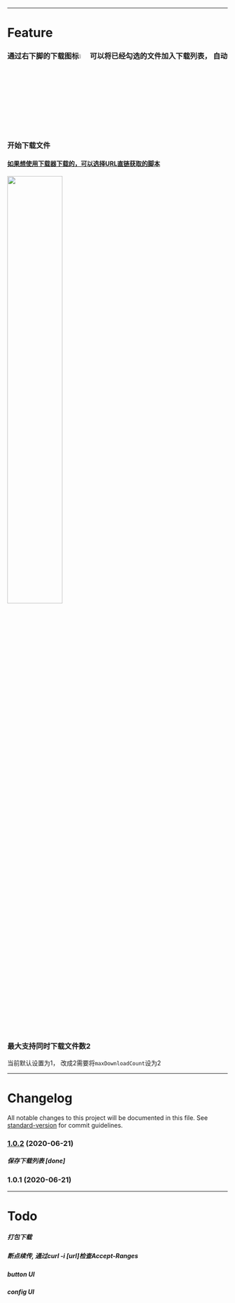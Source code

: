 -----------------------------------
#  Feature 
### 通过右下脚的下载图标<img src="https://greasyfork.org/system/screenshots/screenshots/000/021/778/thumb/%E3%83%80%E3%82%A6%E3%83%B3%E3%83%AD%E3%83%BC%E3%83%89.png?1592725597" width="5%">可以将已经勾选的文件加入下载列表， 自动开始下载文件
#### [如果想使用下载器下载的，可以选择URL直链获取的脚本](https://greasyfork.org/en/scripts/403991-%E7%99%BE%E5%BA%A6%E7%BD%91%E7%9B%98%E7%9B%B4%E9%93%BE%E6%8F%90%E5%8F%96-%E5%A4%9A%E9%80%89)

<img src="https://greasyfork.org/system/screenshots/screenshots/000/021/779/original/%E3%83%80%E3%82%A6%E3%83%B3%E3%83%AD%E3%83%BC%E3%83%89_%281%29.png?1592725597" width="50%">


### 最大支持同时下载文件数2
当前默认设置为1， 改成2需要将`maxDownloadCount`设为2

-----------------------------------
# Changelog

All notable changes to this project will be documented in this file. See [standard-version](https://github.com/conventional-changelog/standard-version) for commit guidelines.

### [1.0.2](https://github.com/dotennin/baidu-disk-straight-chain/compare/v1.0.1...v1.0.2) (2020-06-21)
##### 保存下载列表 [done]

### 1.0.1 (2020-06-21)
-----------------------------------

# Todo
##### 打包下载
##### 断点续传, 通过curl -i [url]检查Accept-Ranges
##### button UI
##### config UI
